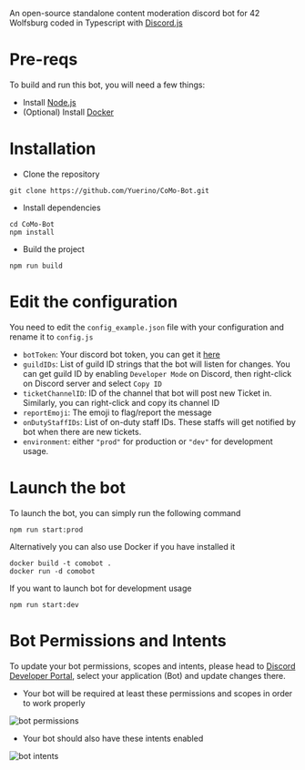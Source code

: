 An open-source standalone content moderation discord bot for 42 Wolfsburg coded in Typescript
with [Discord.js](https://discord.js.org)

# Pre-reqs
To build and run this bot, you will need a few things:
- Install [Node.js](https://nodejs.org/en/)
- (Optional) Install [Docker](https://www.docker.com/get-started)

# Installation

- Clone the repository
```
git clone https://github.com/Yuerino/CoMo-Bot.git
```
- Install dependencies
```
cd CoMo-Bot
npm install
```
- Build the project
```
npm run build
```

# Edit the configuration

You need to edit the `config_example.json` file with your configuration and rename it to `config.js`

- `botToken`: Your discord bot token, you can get it [here](https://discord.com/developers/applications)
- `guildIDs`: List of guild ID strings that the bot will listen for changes. You can get guild ID by enabling `Developer Mode` on Discord, then right-click on Discord server and select `Copy ID`
- `ticketChannelID`: ID of the channel that bot will post new Ticket in. Similarly, you can right-click and copy its channel ID
- `reportEmoji`: The emoji to flag/report the message
- `onDutyStaffIDs`: List of on-duty staff IDs. These staffs will get notified by bot when there are new tickets.
- `environment`: either `"prod"` for production or `"dev"` for development usage.

# Launch the bot

To launch the bot, you can simply run the following command
```
npm run start:prod
```
Alternatively you can also use Docker if you have installed it
```
docker build -t comobot .
docker run -d comobot
```
If you want to launch bot for development usage
```
npm run start:dev
```

# Bot Permissions and Intents

To update your bot permissions, scopes and intents, please head to [Discord Developer Portal](https://discord.com/developers/applications), select your application (Bot) and update changes there.

- Your bot will be required at least these permissions and scopes in order to work properly

![bot permissions](https://i.imgur.com/GXdmcq3.png)

- Your bot should also have these intents enabled

![bot intents](https://i.imgur.com/E3Gug8K.png)